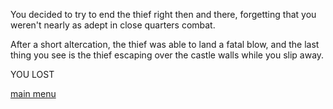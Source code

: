 You decided to try to end the thief right then and there, forgetting that you weren't nearly as adept in close quarters combat.

After a short altercation, the thief was able to land a fatal blow, and the last thing you see is the thief escaping over the castle walls while you slip away.

YOU LOST

[main menu](../_main-menu.md)